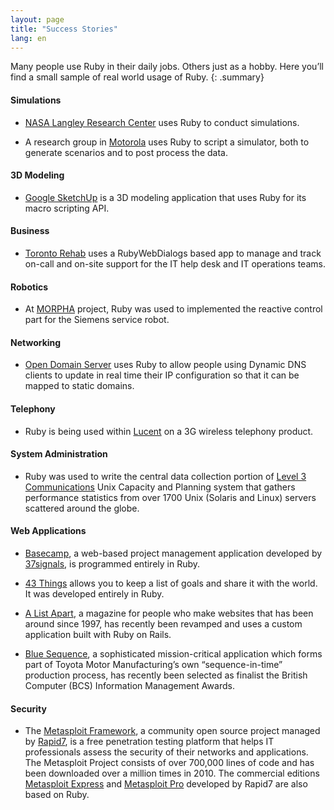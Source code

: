 ```yaml
---
layout: page
title: "Success Stories"
lang: en
---
```


Many people use Ruby in their daily jobs. Others just as a hobby. Here
you’ll find a small sample of real world usage of Ruby.
{: .summary}

#### Simulations

* [NASA Langley Research Center][1] uses Ruby to conduct simulations.

* A research group in [Motorola][2] uses Ruby to script a simulator,
  both to generate scenarios and to post process the data.

#### 3D Modeling

* [Google SketchUp][3] is a 3D modeling application that uses Ruby for
  its macro scripting API.

#### Business

* [Toronto Rehab][4] uses a RubyWebDialogs based app to manage and track
  on-call and on-site support for the IT help desk and IT operations
  teams.

#### Robotics

* At [MORPHA][5] project, Ruby was used to implemented the reactive
  control part for the Siemens service robot.

#### Networking

* [Open Domain Server][6] uses Ruby to allow people using Dynamic DNS
  clients to update in real time their IP configuration so that it can
  be mapped to static domains.

#### Telephony

* Ruby is being used within [Lucent][7] on a 3G wireless telephony
  product.

#### System Administration

* Ruby was used to write the central data collection portion of [Level 3
  Communications][8] Unix Capacity and Planning system that gathers
  performance statistics from over 1700 Unix (Solaris and Linux) servers
  scattered around the globe.

#### Web Applications

* [Basecamp][9], a web-based project management application developed by
  [37signals][10], is programmed entirely in Ruby.

* [43 Things][11] allows you to keep a list of goals and share it with
  the world. It was developed entirely in Ruby.

* [A List Apart][12], a magazine for people who make websites that has
  been around since 1997, has recently been revamped and uses a custom
  application built with Ruby on Rails.

* [Blue Sequence][13], a sophisticated mission-critical application
  which forms part of Toyota Motor Manufacturing’s own
  “sequence-in-time” production process, has recently been selected as
  finalist the British Computer (BCS) Information Management Awards.

#### Security

* The [Metasploit Framework][14], a community open source project
  managed by [Rapid7][15], is a free penetration testing platform that
  helps IT professionals assess the security of their networks and
  applications. The Metasploit Project consists of over 700,000 lines of
  code and has been downloaded over a million times in 2010. The
  commercial editions [Metasploit Express][16] and [Metasploit Pro][17]
  developed by Rapid7 are also based on Ruby.



[1]: http://www.larc.nasa.gov/
[2]: http://www.motorola.com
[3]: http://www.sketchup.com/
[4]: http://www.torontorehab.com
[5]: http://www.morpha.de/php_e/index.php3
[6]: http://ods.org/
[7]: http://www.lucent.com/
[8]: http://www.level3.com/
[9]: http://www.basecamphq.com
[10]: http://www.37signals.com
[11]: http://www.43things.com
[12]: http://www.alistapart.com
[13]: http://www.bluefountain.com/casestudies/bfs-deliver-a-2nd-sequence-production-system-for-toyota/
[14]: http://www.metasploit.com
[15]: http://www.rapid7.com
[16]: http://www.rapid7.com/products/metasploit-express.jsp
[17]: http://www.rapid7.com/products/metasploit-pro.jsp
